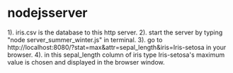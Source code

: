# nodejsserver

1). iris.csv is the database to this http server.
2). start the server by typing "node server_summer_winter.js" in terminal. 
3). go to http://localhost:8080/?stat=max&attr=sepal_length&iris=Iris-setosa in your browser.
4). in this sepal_length column of iris type Iris-setosa's maximum value is chosen and displayed in the browser window. 
